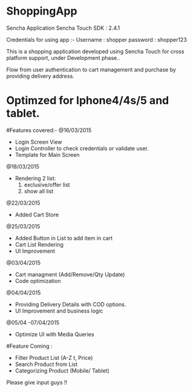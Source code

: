 # ShoppingApp
Sencha Application
Sencha Touch SDK : 2.4.1

Credentials for using app :-
Username : shopper
password : shopper123

This is a shopping application developed using Sencha Touch for cross platform support, under Development phase.. 

Flow from user authentication to cart management and purchase by providing delivery address.

# Optimzed for Iphone4/4s/5 and tablet.

#Features covered:-
@16/03/2015
- Login Screen View
- Login Controller to check credentials or validate  user.
- Template for Main Screen

@18/03/2015
- Rendering 2 list: 
  1) exclusive/offer list
  2) show all list

@22/03/2015
- Added Cart Store

@25/03/2015
- Added Button in List to add item in cart
- Cart List Rendering
- UI Improvement

@03/04/2015
- Cart managment (Add/Remove/Qty Update)
- Code optimization

@04/04/2015
- Providing Delivery Details with COD options.
- UI Improvement and business logic

@05/04 -07/04/2015
- Optimize UI with Media Queries

#Feature Coming :
- Filter Product List (A-Z t, Price) 
- Search Product from List
- Categorizing Product (Mobile/ Tablet)

Please give input guys !!
